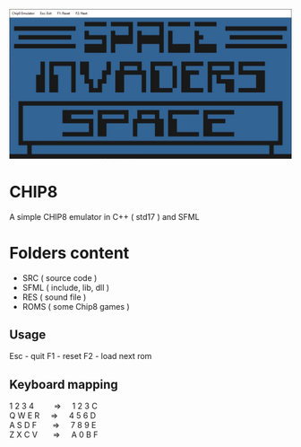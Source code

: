 ![screenshot](screenshot.jpg)

# CHIP8
A simple CHIP8 emulator in C++ ( std17 ) and SFML

# Folders content
- SRC ( source code )
- SFML ( include, lib, dll )
- RES ( sound file )
- ROMS ( some Chip8 games )

## Usage
Esc - quit
F1 - reset
F2 - load next rom

## Keyboard mapping
1 2 3 4&nbsp;&nbsp;&nbsp;&nbsp;&nbsp;&nbsp;&nbsp;&nbsp;&nbsp;=>&nbsp;&nbsp;&nbsp;&nbsp;&nbsp;1 2 3 C<br/>
Q W E R&nbsp;&nbsp;&nbsp;&nbsp;&nbsp;=>&nbsp;&nbsp;&nbsp;&nbsp;&nbsp;4 5 6 D<br/>
A S D F&nbsp;&nbsp;&nbsp;&nbsp;&nbsp;&nbsp;&nbsp;=>&nbsp;&nbsp;&nbsp;&nbsp;&nbsp;7 8 9 E<br/>
Z X C V&nbsp;&nbsp;&nbsp;&nbsp;&nbsp;&nbsp;&nbsp;=>&nbsp;&nbsp;&nbsp;&nbsp;&nbsp;A 0 B F<br/>